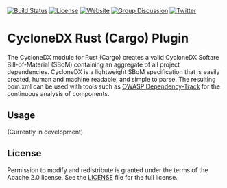 [![Build Status](https://travis-ci.org/CycloneDX/cyclonedx-rust-cargo.svg?branch=master)](https://travis-ci.org/CycloneDX/cyclonedx-rust-cargo)
[![License](https://img.shields.io/badge/license-Apache%202.0-brightgreen.svg)][License]
[![Website](https://img.shields.io/badge/https://-cyclonedx.org-blue.svg)](https://cyclonedx.org/)
[![Group Discussion](https://img.shields.io/badge/discussion-groups.io-blue.svg)](https://groups.io/g/CycloneDX)
[![Twitter](https://img.shields.io/twitter/url/http/shields.io.svg?style=social&label=Follow)](https://twitter.com/CycloneDX_Spec)

CycloneDX Rust (Cargo) Plugin
=========

The CycloneDX module for Rust (Cargo) creates a valid CycloneDX Softare Bill-of-Material (SBoM) containing an aggregate of all project dependencies. CycloneDX is a lightweight SBoM specification that is easily created, human and machine readable, and simple to parse. The resulting bom.xml can be used with tools such as [OWASP Dependency-Track](https://dependencytrack.org/) for the continuous analysis of components.

Usage
-------------------

(Currently in development)


License
-------------------

Permission to modify and redistribute is granted under the terms of the Apache 2.0 license. See the [LICENSE] file for the full license.

[License]: https://github.com/CycloneDX/cyclonedx-rust-cargo/blob/master/LICENSE
